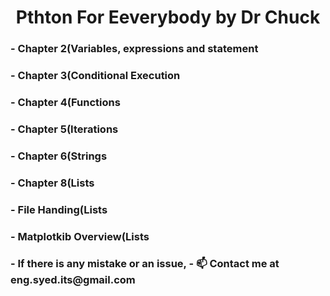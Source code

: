 <h1 align="center">Pthton For Eeverybody by Dr Chuck</h1>
<h3 align="left"> - Chapter 2(Variables, expressions and statement</h3>
<h3 align="left"> - Chapter 3(Conditional Execution</h3>
<h3 align="left"> - Chapter 4(Functions</h3>
<h3 align="left"> - Chapter 5(Iterations</h3>
<h3 align="left"> - Chapter 6(Strings</h3>
<h3 align="left"> - Chapter 8(Lists</h3>
<h3 align="left"> - File Handing(Lists</h3>
<h3 align="left"> - Matplotkib Overview(Lists</h3>
<h3 align="left"> - If there is any mistake or an issue,
  - 📫 Contact me at eng.syed.its@gmail.com
